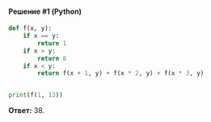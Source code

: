 #### Решение #1 (Python)
```python
def f(x, y):
	if x == y:
		return 1
	if x > y:
		return 0
	if x < y:
		return f(x + 1, y) + f(x * 2, y) + f(x * 3, y)


print(f(1, 13))
```
**Ответ:** 38.
